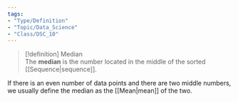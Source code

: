 ```yaml
---  
tags:  
- "Type/Definition"  
- "Topic/Data_Science"  
- "Class/DSC_10"  
---  
```

  
> [!definition] Median  
> The **median** is the number located in the middle of the sorted [[Sequence|sequence]].  
  
If there is an even number of data points and there are two middle numbers, we usually define the median as the [[Mean|mean]] of the two.  
